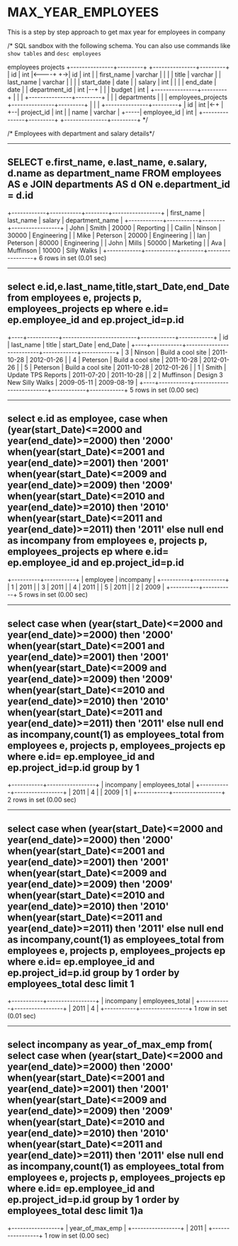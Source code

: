 # MAX_YEAR_EMPLOYEES
This is a step by step approach to get max year for employees in company

/*
SQL sandbox with the following schema.
You can also use commands like `show tables` and `desc employees`

employees                             projects
+---------------+---------+           +---------------+---------+
| id            | int     |<----+  +->| id            | int     |
| first_name    | varchar |     |  |  | title         | varchar |
| last_name     | varchar |     |  |  | start_date    | date    |
| salary        | int     |     |  |  | end_date      | date    |
| department_id | int     |--+  |  |  | budget        | int     |
+---------------+---------+  |  |  |  +---------------+---------+
                             |  |  |
departments                  |  |  |  employees_projects
+---------------+---------+  |  |  |  +---------------+---------+
| id            | int     |<-+  |  +--| project_id    | int     |
| name          | varchar |     +-----| employee_id   | int     |
+---------------+---------+           +---------------+---------+
*/

/* Employees with department and salary details*/

--------------
SELECT e.first_name, e.last_name, e.salary,
  d.name as department_name
FROM employees   AS e
JOIN departments AS d ON e.department_id = d.id
--------------

+------------+-----------+--------+-----------------+
| first_name | last_name | salary | department_name |
+------------+-----------+--------+-----------------+
| John       | Smith     |  20000 | Reporting       |
| Cailin     | Ninson    |  30000 | Engineering     |
| Mike       | Peterson  |  20000 | Engineering     |
| Ian        | Peterson  |  80000 | Engineering     |
| John       | Mills     |  50000 | Marketing       |
| Ava        | Muffinson |  10000 | Silly Walks     |
+------------+-----------+--------+-----------------+
6 rows in set (0.01 sec)

--------------
select e.id,e.last_name,title,start_Date,end_Date
from employees e, projects p, employees_projects ep
where e.id= ep.employee_id and ep.project_id=p.id
--------------

+----+-----------+--------------------------+------------+------------+
| id | last_name | title                    | start_Date | end_Date   |
+----+-----------+--------------------------+------------+------------+
|  3 | Ninson    | Build a cool site        | 2011-10-28 | 2012-01-26 |
|  4 | Peterson  | Build a cool site        | 2011-10-28 | 2012-01-26 |
|  5 | Peterson  | Build a cool site        | 2011-10-28 | 2012-01-26 |
|  1 | Smith     | Update TPS Reports       | 2011-07-20 | 2011-10-28 |
|  2 | Muffinson | Design 3 New Silly Walks | 2009-05-11 | 2009-08-19 |
+----+-----------+--------------------------+------------+------------+
5 rows in set (0.00 sec)

--------------
select e.id as employee,
    case 
    when (year(start_Date)<=2000 and year(end_date)>=2000) then '2000'
    when(year(start_Date)<=2001 and year(end_date)>=2001) then '2001'
    when(year(start_Date)<=2009 and year(end_date)>=2009) then '2009'
    when(year(start_Date)<=2010 and year(end_date)>=2010) then '2010'
    when(year(start_Date)<=2011 and year(end_date)>=2011) then '2011'
    else null end as incompany
from employees e, projects p, employees_projects ep
where e.id= ep.employee_id and ep.project_id=p.id
--------------

+----------+-----------+
| employee | incompany |
+----------+-----------+
|        1 | 2011      |
|        3 | 2011      |
|        4 | 2011      |
|        5 | 2011      |
|        2 | 2009      |
+----------+-----------+
5 rows in set (0.00 sec)

--------------
select 
    case 
    when (year(start_Date)<=2000 and year(end_date)>=2000) then '2000'
    when(year(start_Date)<=2001 and year(end_date)>=2001) then '2001'
    when(year(start_Date)<=2009 and year(end_date)>=2009) then '2009'
    when(year(start_Date)<=2010 and year(end_date)>=2010) then '2010'
    when(year(start_Date)<=2011 and year(end_date)>=2011) then '2011'
    else null end as incompany,count(1) as employees_total
from employees e, projects p, employees_projects ep
where e.id= ep.employee_id and ep.project_id=p.id
group by 1
--------------

+-----------+-----------------+
| incompany | employees_total |
+-----------+-----------------+
| 2011      |               4 |
| 2009      |               1 |
+-----------+-----------------+
2 rows in set (0.00 sec)

--------------
select
  case 
    when (year(start_Date)<=2000 and year(end_date)>=2000) then '2000'
    when(year(start_Date)<=2001 and year(end_date)>=2001) then '2001'
    when(year(start_Date)<=2009 and year(end_date)>=2009) then '2009'
    when(year(start_Date)<=2010 and year(end_date)>=2010) then '2010'
    when(year(start_Date)<=2011 and year(end_date)>=2011) then '2011'
    else null end as incompany,count(1) as employees_total
from employees e, projects p, employees_projects ep
where e.id= ep.employee_id and ep.project_id=p.id
group by 1
order by employees_total desc
limit 1
--------------

+-----------+-----------------+
| incompany | employees_total |
+-----------+-----------------+
| 2011      |               4 |
+-----------+-----------------+
1 row in set (0.01 sec)

--------------
select incompany as year_of_max_emp
from(
select
  case 
    when (year(start_Date)<=2000 and year(end_date)>=2000) then '2000'
    when(year(start_Date)<=2001 and year(end_date)>=2001) then '2001'
    when(year(start_Date)<=2009 and year(end_date)>=2009) then '2009'
    when(year(start_Date)<=2010 and year(end_date)>=2010) then '2010'
    when(year(start_Date)<=2011 and year(end_date)>=2011) then '2011'
    else null end as incompany,count(1) as employees_total
from employees e, projects p, employees_projects ep
where e.id= ep.employee_id and ep.project_id=p.id
group by 1
order by employees_total desc
limit 1)a
--------------

+-----------------+
| year_of_max_emp |
+-----------------+
| 2011            |
+-----------------+
1 row in set (0.00 sec)

